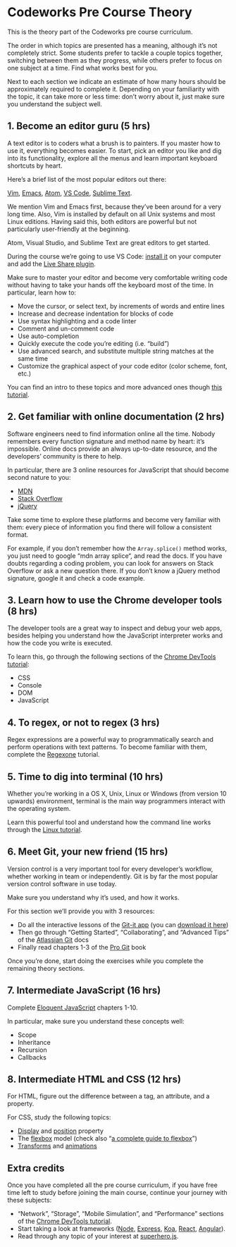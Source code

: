 # Codeworks Pre Course Theory

This is the theory part of the Codeworks pre course curriculum.

The order in which topics are presented has a meaning, although it’s not completely strict. Some students prefer to tackle a couple topics together, switching between them as they progress, while others prefer to focus on one subject at a time. Find what works best for you.

Next to each section we indicate an estimate of how many hours should be approximately required to complete it. Depending on your familiarity with the topic, it can take more or less time: don’t worry about it, just make sure you understand the subject well.

## 1. Become an editor guru (5 hrs)

A text editor is to coders what a brush is to painters. If you master how to use it, everything becomes easier. To start, pick an editor you like and dig into its functionality, explore all the menus and learn important keyboard shortcuts by heart.

Here’s a brief list of the most popular editors out there:

[Vim](http://www.vim.org/), [Emacs](https://www.gnu.org/software/emacs/), [Atom](https://atom.io/), [VS Code](https://code.visualstudio.com/), [Sublime Text](https://www.sublimetext.com/).

We mention Vim and Emacs first, because they’ve been around for a very long time. Also, Vim is installed by default on all Unix systems and most Linux editions. Having said this, both editors are powerful but not particularly user-friendly at the beginning.

Atom, Visual Studio, and Sublime Text are great editors to get started.

During the course we’re going to use VS Code: [install it](https://code.visualstudio.com/download) on your computer and add the [Live Share plugin](https://marketplace.visualstudio.com/items?itemName=MS-vsliveshare.vsliveshare).

Make sure to master your editor and become very comfortable writing code without having to take your hands off the keyboard most of the time. In particular, learn how to:

- Move the cursor, or select text, by increments of words and entire lines
- Increase and decrease indentation for blocks of code
- Use syntax highlighting and a code linter
- Comment and un-comment code
- Use auto-completion
- Quickly execute the code you’re editing (i.e. “build”)
- Use advanced search, and substitute multiple string matches at the same time
- Customize the graphical aspect of your code editor (color scheme, font, etc.)

You can find an intro to these topics and more advanced ones though [this tutorial](https://code.visualstudio.com/docs/getstarted/tips-and-tricks).

## 2. Get familiar with online documentation (2 hrs)

Software engineers need to find information online all the time. Nobody remembers every function signature and method name by heart: it’s impossible. Online docs provide an always up-to-date resource, and the developers’ community is there to help.

In particular, there are 3 online resources for JavaScript that should become second nature to you:

- [MDN](https://developer.mozilla.org/en-US/docs/Web/JavaScript)
- [Stack Overflow](http://stackoverflow.com/)
- [jQuery](https://api.jquery.com/)

Take some time to explore these platforms and become very familiar with them: every piece of information you find there will follow a consistent format.

For example, if you don’t remember how the `Array.splice()` method works, you just need to google “mdn array splice“, and read the docs. If you have doubts regarding a coding problem, you can look for answers on Stack Overflow or ask a new question there. If you don’t know a jQuery method signature, google it and check a code example.

## 3. Learn how to use the Chrome developer tools (8 hrs)

The developer tools are a great way to inspect and debug your web apps, besides helping you understand how the JavaScript interpreter works and how the code you write is executed.

To learn this, go through the following sections of the [Chrome DevTools tutorial](https://developers.google.com/web/tools/chrome-devtools/):

- CSS
- Console
- DOM
- JavaScript

## 4. To regex, or not to regex (3 hrs)

Regex expressions are a powerful way to programmatically search and perform operations with text patterns. To become familiar with them, complete the [Regexone](http://regexone.com/) tutorial.

## 5. Time to dig into terminal (10 hrs)

Whether you’re working in a OS X, Unix, Linux or Windows (from version 10 upwards) environment, terminal is the main way programmers interact with the operating system.

Learn this powerful tool and understand how the command line works through the [Linux tutorial](http://ryanstutorials.net/linuxtutorial/).

## 6. Meet Git, your new friend (15 hrs)

Version control is a very important tool for every developer’s workflow, whether working in team or independently. Git is by far the most popular version control software in use today.

Make sure you understand why it’s used, and how it works.

For this section we’ll provide you with 3 resources:

- Do all the interactive lessons of the [Git-it app](https://github.com/jlord/git-it-electron) (you can [download it here](https://github.com/jlord/git-it-electron/releases))
- Then go through “Getting Started”, “Collaborating”, and “Advanced Tips” of the [Atlassian Git](https://www.atlassian.com/git/) docs
- Finally read chapters 1-3 of the [Pro Git](https://git-scm.com/book/en/v2/) book

Once you’re done, start doing the exercises while you complete the remaining theory sections.

## 7. Intermediate JavaScript (16 hrs)

Complete [Eloquent JavaScript](https://eloquentjavascript.net/) chapters 1-10.

In particular, make sure you understand these concepts well:

- Scope
- Inheritance
- Recursion
- Callbacks

## 8. Intermediate HTML and CSS (12 hrs)

For HTML, figure out the difference between a tag, an attribute, and a property.

For CSS, study the following topics:

- [Display](https://developer.mozilla.org/en/docs/Web/CSS/display) and [position](https://developer.mozilla.org/en/docs/Web/CSS/position) property
- The [flexbox](https://developer.mozilla.org/en/docs/Web/CSS/CSS_Flexible_Box_Layout/Using_CSS_flexible_boxes) model (check also “[a complete guide to flexbox](https://css-tricks.com/snippets/css/a-guide-to-flexbox/)”)
- [Transforms](https://developer.mozilla.org/en/docs/Web/CSS/transform) and [animations](https://developer.mozilla.org/en/docs/Web/CSS/animation)

## Extra credits

Once you have completed all the pre course curriculum, if you have free time left to study before joining the main course, continue your journey with these subjects:

- “Network”, “Storage”, “Mobile Simulation”, and “Performance” sections of the [Chrome DevTools tutorial](https://developers.google.com/web/tools/chrome-devtools/).
- Start taking a look at frameworks ([Node](https://nodejs.org/en/about/), [Express](https://expressjs.com/), [Koa](http://koajs.com/), [React](https://reactjs.org/), [Angular](https://angular.io/)).
- Read through any topic of your interest at [superhero.js](http://superherojs.com/).

